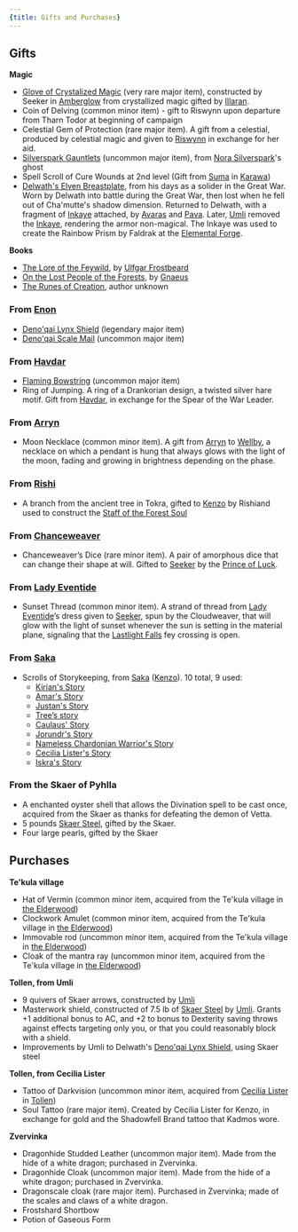 ```yaml
---
{title: Gifts and Purchases}
---
```


## Gifts

**Magic**
- [Glove of Crystalized Magic](<../treasure/glove-of-crystalized-magic.md>) (very rare major item), constructed by Seeker in [Amberglow](<../../../gazetteer/extraplanar/feywild/amberglow/amberglow.md>) from crystallized magic gifted by [Illaran](<../../../people/fey/illaran.md>).
- Coin of Delving (common minor item) - gift to Riswynn upon departure from Tharn Todor at beginning of campaign
- Celestial Gem of Protection (rare major item). A gift from a celestial, produced by celestial magic and given to [Riswynn](<../../../people/pcs/dunmar-fellowship/riswynn.md>) in exchange for her aid.
- [Silverspark Gauntlets](<../treasure/silverspark-gauntlets.md>) (uncommon major item), from [Nora Silverspark](<../../../people/dwarves/nora-silverspark.md>)'s ghost
- Spell Scroll of Cure Wounds at 2nd level (Gift from [Suma](<../../../people/dunmari/suma.md>) in [Karawa](<../../../gazetteer/greater-dunmar/realms/dunmar/eastern-dunmar/karawa.md>)) 
- [Delwath's Elven Breastplate](<../treasure/delwath-s-elven-breastplate.md>), from his days as a solider in the Great War. Worn by Delwath into battle during the Great War, then lost when he fell out of Cha'mutte's shadow dimension. Returned to Delwath, with a fragment of [Inkaye](<../../../things/materials/inkaye.md>) attached, by [Avaras](<../../../people/dunmari/avaras.md>) and [Pava](<../../../people/dunmari/pava.md>). Later, [Umli](<../../../people/other-nonhumans/umli.md>) removed the [Inkaye](<../../../things/materials/inkaye.md>), rendering the armor non-magical. The Inkaye was used to create the Rainbow Prism by Faldrak at the [Elemental Forge](<../../../gazetteer/western-green-sea/cymea/elemental-forge.md>).

**Books**
- [The Lore of the Feywild](<../../../things/books/the-lore-of-the-feywild.md>), by [Ulfgar Frostbeard](<../../../people/dwarves/ulfgar-frostbeard.md>)
- [On the Lost People of the Forests](<../../../things/books/on-the-lost-people-of-the-forests.md>), by [Gnaeus](<../../../people/chardonians/gnaeus.md>)
- [The Runes of Creation](<../../../things/books/the-runes-of-creation.md>), author unknown

### From [Enon](<../../../people/deno-qai/enon.md>)
- [Deno'qai Lynx Shield](<../treasure/deno-qai-lynx-shield.md>) (legendary major item)
- [Deno'qai Scale Mail](<../treasure/deno-qai-scale-mail.md>) (uncommon major item)
### From [Havdar](<../../../people/dunmari/havdar.md>)
- [Flaming Bowstring](<../treasure/flaming-bowstring.md>) (uncommon major item)
- Ring of Jumping. A ring of a Drankorian design, a twisted silver hare motif. Gift from [Havdar](<../../../people/dunmari/havdar.md>), in exchange for the Spear of the War Leader. 
### From [Arryn](<../../../people/other-humans/arryn.md>)
- Moon Necklace (common minor item). A gift from [Arryn](<../../../people/other-humans/arryn.md>) to [Wellby](<../../../people/pcs/dunmar-fellowship/wellby.md>), a necklace on which a pendant is hung that always glows with the light of the moon, fading and growing in brightness depending on the phase.
### From [Rishi](<../../../people/dunmari/rishi.md>)
- A branch from the ancient tree in Tokra, gifted to [Kenzo](<../../../people/pcs/dunmar-fellowship/kenzo.md>) by Rishi[](<#>)and used to construct the [Staff of the Forest Soul](<../treasure/staff-of-the-forest-soul.md>)
### From [Chanceweaver](<../../../people/extraplanar-powers/archfey/prince-of-luck.md>)
- Chanceweaver’s Dice (rare minor item). A pair of amorphous dice that can change their shape at will. Gifted to [Seeker](<../../../people/pcs/dunmar-fellowship/seeker.md>) by the [Prince of Luck](<../../../people/extraplanar-powers/archfey/prince-of-luck.md>). 
### From [Lady Eventide](<../../../people/fey/lady-eventide.md>)
- Sunset Thread (common minor item). A strand of thread from [Lady Eventide](<../../../people/fey/lady-eventide.md>)’s dress given to [Seeker](<../../../people/pcs/dunmar-fellowship/seeker.md>), spun by the Cloudweaver, that will glow with the light of sunset whenever the sun is setting in the material plane, signaling that the [Lastlight Falls](<../../../gazetteer/extraplanar/feywild/amberglow/lastlight-falls.md>) fey crossing is open. 
### From [Saka](<../../../people/dunmari/saka.md>)
- Scrolls of Storykeeping, from [Saka](<../../../people/dunmari/saka.md>) ([Kenzo](<../../../people/pcs/dunmar-fellowship/kenzo.md>)). 10 total, 9 used:
	- [Kirian's Story](<../collected-stories/kirian-s-story.md>)
	- [Amar's Story](<../collected-stories/amar-s-story.md>)
	- [Justan's Story](<../collected-stories/justan-s-story.md>)
	- [Tree’s story](<../collected-stories/trees-story.md>)
	- [Caulaus' Story](<../collected-stories/caulaus-story.md>)
	- [Jorundr's Story](<../collected-stories/jorundr-s-story.md>)
	- [Nameless Chardonian Warrior's Story](<../collected-stories/nameless-chardonian-warrior-s-story.md>)
	- [Cecilia Lister's Story](<../collected-stories/cecilia-lister-s-story.md>)
	- [Iskra's Story](<../collected-stories/iskra-s-story.md>)

### From the Skaer of Pyhlla
- A enchanted oyster shell that allows the Divination spell to be cast once, acquired from the Skaer as thanks for defeating the demon of Vetta.
- 5 pounds [Skaer Steel](<../../../things/materials/skaer-steel.md>), gifted by the Skaer.
- Four large pearls, gifted by the Skaer 
## Purchases

**Te'kula village**
- Hat of Vermin (common minor item, acquired from the Te'kula village in [the Elderwood](<../../../gazetteer/central-highlands/elderwood.md>))
- Clockwork Amulet (common minor item, acquired from the Te'kula village in [the Elderwood](<../../../gazetteer/central-highlands/elderwood.md>))
- Immovable rod (uncommon minor item, acquired from the Te'kula village in [the Elderwood](<../../../gazetteer/central-highlands/elderwood.md>))
- Cloak of the mantra ray (uncommon minor item, acquired from the Te'kula village in [the Elderwood](<../../../gazetteer/central-highlands/elderwood.md>))

**Tollen, from Umli**
- 9 quivers of Skaer arrows, constructed by [Umli](<../../../people/other-nonhumans/umli.md>)
- Masterwork shield, constructed of 7.5 lb of [Skaer Steel](<../../../things/materials/skaer-steel.md>) by [Umli](<../../../people/other-nonhumans/umli.md>). Grants +1 additional bonus to AC, and +2 to bonus to Dexterity saving throws against effects targeting only you, or that you could reasonably block with a shield. 
- Improvements by Umli to Delwath's [Deno'qai Lynx Shield](<../treasure/deno-qai-lynx-shield.md>), using Skaer steel

**Tollen, from Cecilia Lister**
- Tattoo of Darkvision (uncommon minor item, acquired from [Cecilia Lister](<../../../people/tollenders/cecilia-lister.md>) in [Tollen](<../../../gazetteer/greater-sembara/tollen/tollen.md>))
- Soul Tattoo (rare major item). Created by Cecilia Lister for Kenzo, in exchange for gold and the Shadowfell Brand tattoo that Kadmos wore. 

**Zvervinka**
- Dragonhide Studded Leather (uncommon major item). Made from the hide of a white dragon; purchased in Zvervinka. 
- Dragonhide Cloak (uncommon major item). Made from the hide of a white dragon; purchased in Zvervinka. 
- Dragonscale cloak (rare major item). Purchased in Zvervinka; made of the scales and claws of a white dragon. 
- Frostshard Shortbow
- Potion of Gaseous Form




